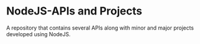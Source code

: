# NodeJS-APIs and Projects


A repository that contains several APIs along with minor and major projects developed using NodeJS.